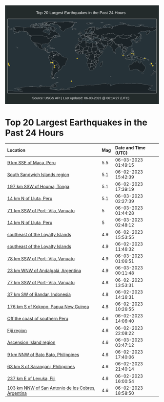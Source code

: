 ![Map](./map.png)

# Top 20 Largest Earthquakes in the Past 24 Hours

| Location | Mag | Date and Time (UTC) |
|:---|:---|:---|
| [9 km SSE of Maca, Peru](https://earthquake.usgs.gov/earthquakes/eventpage/us7000k5zj) | 5.5 | 06-03-2023 01:49:15 |
| [South Sandwich Islands region](https://earthquake.usgs.gov/earthquakes/eventpage/us7000k5u2) | 5.1 | 06-02-2023 15:42:39 |
| [197 km SSW of Houma, Tonga](https://earthquake.usgs.gov/earthquakes/eventpage/us7000k5ux) | 5.1 | 06-02-2023 17:39:19 |
| [14 km N of Lluta, Peru](https://earthquake.usgs.gov/earthquakes/eventpage/us7000k603) | 5.1 | 06-03-2023 02:27:39 |
| [71 km SSW of Port-Vila, Vanuatu](https://earthquake.usgs.gov/earthquakes/eventpage/us7000k5zk) | 5 | 06-03-2023 01:44:28 |
| [14 km N of Lluta, Peru](https://earthquake.usgs.gov/earthquakes/eventpage/us7000k609) | 5 | 06-03-2023 02:48:12 |
| [southeast of the Loyalty Islands](https://earthquake.usgs.gov/earthquakes/eventpage/us7000k5u3) | 4.9 | 06-02-2023 15:53:55 |
| [southeast of the Loyalty Islands](https://earthquake.usgs.gov/earthquakes/eventpage/us7000k5qy) | 4.9 | 06-02-2023 11:46:32 |
| [78 km SSW of Port-Vila, Vanuatu](https://earthquake.usgs.gov/earthquakes/eventpage/us7000k5zb) | 4.9 | 06-03-2023 01:06:51 |
| [23 km WNW of Andalgalá, Argentina](https://earthquake.usgs.gov/earthquakes/eventpage/us7000k5yb) | 4.9 | 06-03-2023 00:11:48 |
| [77 km SSW of Port-Vila, Vanuatu](https://earthquake.usgs.gov/earthquakes/eventpage/us7000k5sd) | 4.8 | 06-02-2023 13:53:31 |
| [37 km SW of Bandar, Indonesia](https://earthquake.usgs.gov/earthquakes/eventpage/us7000k5si) | 4.8 | 06-02-2023 14:16:31 |
| [176 km S of Kokopo, Papua New Guinea](https://earthquake.usgs.gov/earthquakes/eventpage/us7000k5qj) | 4.8 | 06-02-2023 10:26:55 |
| [Off the coast of southern Peru](https://earthquake.usgs.gov/earthquakes/eventpage/us7000k5sh) | 4.6 | 06-02-2023 14:06:40 |
| [Fiji region](https://earthquake.usgs.gov/earthquakes/eventpage/us7000k5xj) | 4.6 | 06-02-2023 22:08:22 |
| [Ascension Island region](https://earthquake.usgs.gov/earthquakes/eventpage/us7000k60j) | 4.6 | 06-03-2023 03:47:12 |
| [9 km NNW of Bato Bato, Philippines](https://earthquake.usgs.gov/earthquakes/eventpage/us7000k5uy) | 4.6 | 06-02-2023 17:40:06 |
| [63 km S of Sarangani, Philippines](https://earthquake.usgs.gov/earthquakes/eventpage/us7000k5x7) | 4.6 | 06-02-2023 21:40:14 |
| [237 km E of Levuka, Fiji](https://earthquake.usgs.gov/earthquakes/eventpage/us7000k5ub) | 4.6 | 06-02-2023 16:00:54 |
| [103 km NNW of San Antonio de los Cobres, Argentina](https://earthquake.usgs.gov/earthquakes/eventpage/us7000k5vc) | 4.6 | 06-02-2023 18:58:50 |
